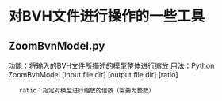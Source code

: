 # 对BVH文件进行操作的一些工具

## ZoomBvnModel.py
 功能：将输入的BVH文件所描述的模型整体进行缩放
 用法：Python ZoomBvhModel [input file dir] [output file dir] [ratio]
 
       ratio：指定对模型进行缩放的倍数（需要为整数）
